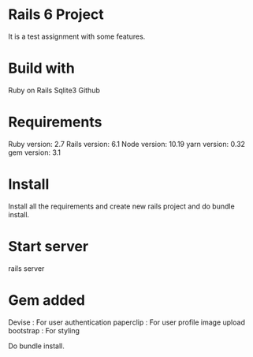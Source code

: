 # Rails 6 Project


It is a test assignment with some features.

# Build with

Ruby on Rails
Sqlite3
Github

# Requirements

Ruby version: 2.7
Rails version: 6.1
Node version: 10.19
yarn version: 0.32
gem version: 3.1

# Install

Install all the requirements and create new rails project and do bundle install.

# Start server

rails server

# Gem added

Devise : For user authentication
paperclip : For user profile image upload
bootstrap : For styling

Do bundle install.
